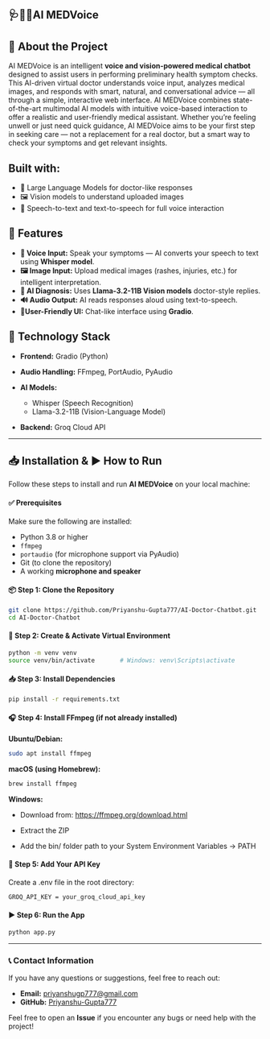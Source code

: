 **🩺👨‍⚕️AI MEDVoice**
---

 **📖 About the Project**
 ---
AI MEDVoice is an intelligent **voice and vision-powered medical chatbot** designed to assist users in performing preliminary health symptom checks. This AI-driven virtual doctor understands voice input, analyzes medical images, and responds with smart, natural, and conversational advice — all through a simple, interactive web interface. AI MEDVoice combines state-of-the-art multimodal AI models with intuitive voice-based interaction to offer a realistic and user-friendly medical assistant. Whether you’re feeling unwell or just need quick guidance, AI MEDVoice aims to be your first step in seeking care — not a replacement for a real doctor, but a smart way to check your symptoms and get relevant insights.

**Built with:**
---
- 🧠 Large Language Models for doctor-like responses
- 🖼️ Vision models to understand uploaded images
- 🎤 Speech-to-text and text-to-speech for full voice interaction

 **🚀 Features**
---
- **🎤 Voice Input:** Speak your symptoms — AI converts your speech to text using **Whisper model**.
- **🖼️ Image Input:** Upload medical images (rashes, injuries, etc.) for intelligent interpretation.
- **💬 AI Diagnosis:** Uses **Llama-3.2-11B Vision models** doctor-style replies.
- **🔊 Audio Output:** AI reads responses aloud using text-to-speech.
- **🧑User-Friendly UI:** Chat-like interface using **Gradio**.


 **🧠 Technology Stack**
---
- **Frontend:** Gradio (Python)
- **Audio Handling:** FFmpeg, PortAudio, PyAudio
- **AI Models:** 
  - Whisper (Speech Recognition)
  - Llama-3.2-11B (Vision-Language Model)

- **Backend:** Groq Cloud API

---

## 📥 Installation & ▶️ How to Run

Follow these steps to install and run **AI MEDVoice** on your local machine:

#### ✅ Prerequisites

Make sure the following are installed:

- Python 3.8 or higher  
- `ffmpeg`  
- `portaudio` (for microphone support via PyAudio)  
- Git (to clone the repository)  
- A working **microphone and speaker**  

#### 📦 Step 1: Clone the Repository

```bash
git clone https://github.com/Priyanshu-Gupta777/AI-Doctor-Chatbot.git
cd AI-Doctor-Chatbot
```
#### 🐍 Step 2: Create & Activate Virtual Environment

```bash
python -m venv venv
source venv/bin/activate       # Windows: venv\Scripts\activate
```
#### 📥 Step 3: Install Dependencies

```bash
pip install -r requirements.txt
```
#### 🎧 Step 4: Install FFmpeg (if not already installed)
**Ubuntu/Debian:**

```bash
sudo apt install ffmpeg
```
**macOS (using Homebrew):**

```bash
brew install ffmpeg
```
**Windows:**

- Download from: https://ffmpeg.org/download.html

- Extract the ZIP

- Add the bin/ folder path to your System Environment Variables → PATH


#### 🔐 Step 5: Add Your API Key
Create a .env file in the root directory:

```bash
GROQ_API_KEY = your_groq_cloud_api_key
```
#### ▶️ Step 6: Run the App

```bash
python app.py
```
---

### 📞 Contact Information

If you have any questions or suggestions, feel free to reach out:

- **Email:** priyanshugp777@gmail.com
- **GitHub:** [Priyanshu-Gupta777](https://github.com/Priyanshu-Gupta777)

Feel free to open an **Issue** if you encounter any bugs or need help with the project!

